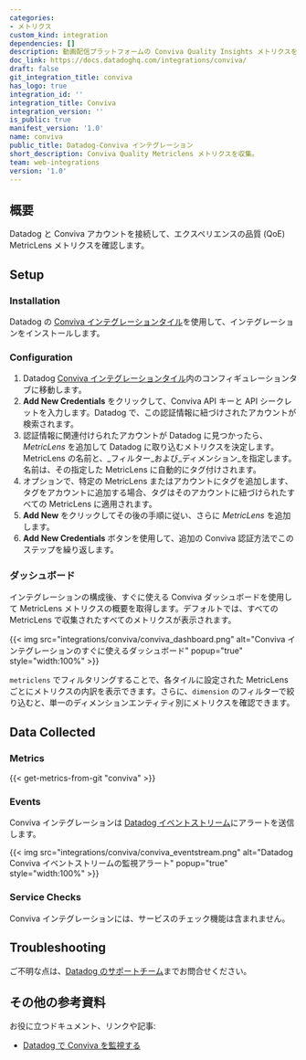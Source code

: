 ```yaml
---
categories:
- メトリクス
custom_kind: integration
dependencies: []
description: 動画配信プラットフォームの Conviva Quality Insights メトリクスを監視します。
doc_link: https://docs.datadoghq.com/integrations/conviva/
draft: false
git_integration_title: conviva
has_logo: true
integration_id: ''
integration_title: Conviva
integration_version: ''
is_public: true
manifest_version: '1.0'
name: conviva
public_title: Datadog-Conviva インテグレーション
short_description: Conviva Quality Metriclens メトリクスを収集。
team: web-integrations
version: '1.0'
---
```


<!--  SOURCED FROM https://github.com/DataDog/dogweb -->
## 概要

Datadog と Conviva アカウントを接続して、エクスペリエンスの品質 (QoE) MetricLens メトリクスを確認します。

## Setup

### Installation

Datadog の [Conviva インテグレーションタイル][1]を使用して、インテグレーションをインストールします。

### Configuration
1. Datadog [Conviva インテグレーションタイル][1]内のコンフィギュレーションタブに移動します。
2. **Add New Credentials** をクリックして、Conviva API キーと API シークレットを入力します。Datadog で、この認証情報に紐づけされたアカウントが検索されます。
3. 認証情報に関連付けられたアカウントが Datadog に見つかったら、_MetricLens_ を追加して Datadog に取り込むメトリクスを決定します。MetricLens の名前と、_フィルター_および_ディメンション_を指定します。名前は、その指定した MetricLens に自動的にタグ付けされます。
4. オプションで、特定の MetricLens またはアカウントにタグを追加します、タグをアカウントに追加する場合、タグはそのアカウントに紐づけられたすべての MetricLens に適用されます。
5. **Add New** をクリックしてその後の手順に従い、さらに _MetricLens_ を追加します。
6. **Add New Credentials** ボタンを使用して、追加の Conviva 認証方法でこのステップを繰り返します。

### ダッシュボード  
インテグレーションの構成後、すぐに使える Conviva ダッシュボードを使用して MetricLens メトリクスの概要を取得します。デフォルトでは、すべての MetricLens で収集されたすべてのメトリクスが表示されます。

{{< img src="integrations/conviva/conviva_dashboard.png" alt="Conviva インテグレーションのすぐに使えるダッシュボード" popup="true" style="width:100%" >}}

`metriclens` でフィルタリングすることで、各タイルに設定された MetricLens ごとにメトリクスの内訳を表示できます。さらに、`dimension` のフィルターで絞り込むと、単一のディメンションエンティティ別にメトリクスを確認できます。

## Data Collected

### Metrics
{{< get-metrics-from-git "conviva" >}}


### Events

Conviva インテグレーションは [Datadog イベントストリーム][3]にアラートを送信します。

{{< img src="integrations/conviva/conviva_eventstream.png" alt="Datadog Conviva イベントストリームの監視アラート" popup="true" style="width:100%" >}}

### Service Checks

Conviva インテグレーションには、サービスのチェック機能は含まれません。

## Troubleshooting

ご不明な点は、[Datadog のサポートチーム][4]までお問合せください。

## その他の参考資料

お役に立つドキュメント、リンクや記事:

- [Datadog で Conviva を監視する][5]

[1]: https://app.datadoghq.com/integrations/conviva
[2]: https://github.com/DataDog/dogweb/blob/prod/integration/conviva/conviva_metadata.csv
[3]: https://docs.datadoghq.com/ja/events/
[4]: https://docs.datadoghq.com/ja/help/
[5]: https://www.datadoghq.com/blog/video-streaming-performance-monitoring-conviva/